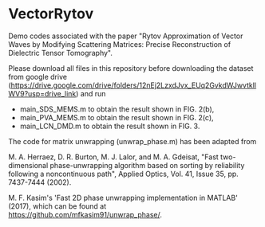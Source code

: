 # VectorRytov

Demo codes associated with the paper "Rytov Approximation of Vector Waves by Modifying Scattering Matrices: Precise Reconstruction of Dielectric Tensor Tomography". 

Please download all files in this repository before downloading the dataset from google drive
(https://drive.google.com/drive/folders/12nEj2LzxdJvx_EUq2GvkdWJwvtkllWV9?usp=drive_link)
and run
- main_SDS_MEMS.m to obtain the result shown in FIG. 2(b),
- main_PVA_MEMS.m to obtain the result shown in FIG. 2(c),
- main_LCN_DMD.m to obtain the result shown in FIG. 3.

The code for matrix unwrapping (unwrap_phase.m) has been adapted from 

M. A. Herraez, D. R. Burton, M. J. Lalor, and M. A. Gdeisat, 
"Fast two-dimensional phase-unwrapping algorithm based on sorting by reliability following a noncontinuous path", 
Applied Optics, Vol. 41, Issue 35, pp. 7437-7444 (2002). 

M. F. Kasim's 'Fast 2D phase unwrapping implementation in MATLAB' (2017), which can be found at https://github.com/mfkasim91/unwrap_phase/.
